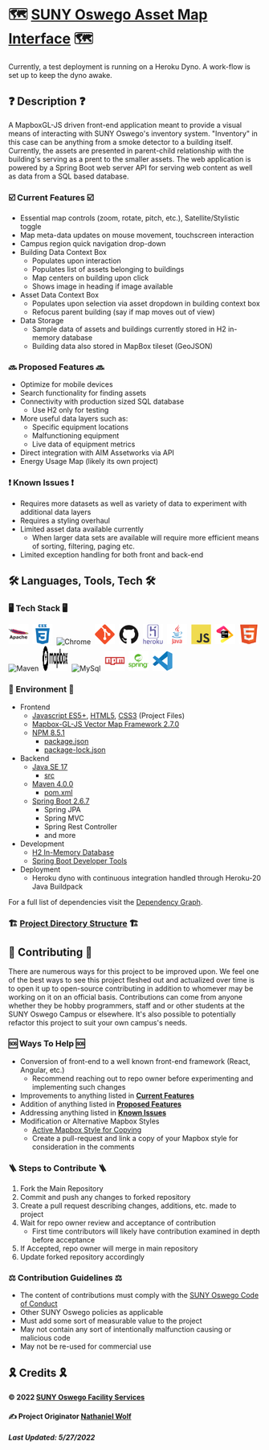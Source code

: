 # 🗺️ [SUNY Oswego Asset Map Interface](https://oswego-map.herokuapp.com/) 🗺️
Currently, a test deployment is running on a Heroku Dyno.  A work-flow is set up to keep the dyno awake.
## :question: Description :question:
A MapboxGL-JS driven front-end application meant to provide a visual means of interacting with SUNY Oswego's inventory 
system.  "Inventory" in this case can be anything from a smoke detector to a building itself.  Currently, the assets are
presented in parent-child relationship with the building's serving as a prent to the smaller assets. The web application is powered
by a Spring Boot web server API for serving web content as well as data from a SQL based database.
### :ballot_box_with_check: Current Features :ballot_box_with_check:
- Essential map controls (zoom, rotate, pitch, etc.), Satellite/Stylistic toggle 
- Map meta-data updates on mouse movement, touchscreen interaction
- Campus region quick navigation drop-down
- Building Data Context Box
  - Populates upon interaction
  - Populates list of assets belonging to buildings
  - Map centers on building upon click
  - Shows image in heading if image available
- Asset Data Context Box
  - Populates upon selection via asset dropdown in building context box
  - Refocus parent building (say if map moves out of view)
- Data Storage
  - Sample data of assets and buildings currently stored in H2 in-memory database
  - Building data also stored in MapBox tileset (GeoJSON)
### :soon: Proposed Features :soon:
- Optimize for mobile devices
- Search functionality for finding assets
- Connectivity with production sized SQL database
  - Use H2 only for testing
- More useful data layers such as:
  - Specific equipment locations
  - Malfunctioning equipment
  - Live data of equipment metrics
- Direct integration with AIM Assetworks via API
- Energy Usage Map (likely its own project)
### ❗ Known Issues ❗
- Requires more datasets as well as variety of data to experiment with additional data layers
- Requires a styling overhaul
- Limited asset data available currently
    - When larger data sets are available will require more efficient means of sorting, filtering, paging etc.
- Limited exception handling for both front and back-end
## :hammer_and_wrench: Languages, Tools, Tech :hammer_and_wrench:

### 🖥️ Tech Stack 🖥️
<div>
  <img src="https://github.com/devicons/devicon/blob/master/icons/apache/apache-original-wordmark.svg"  title="Apache" alt="Apache" width="40" height="40"/>&nbsp;
  <img src="https://github.com/devicons/devicon/blob/master/icons/css3/css3-plain-wordmark.svg"  title="CSS3" alt="CSS" width="40" height="40"/>&nbsp;
  <img src="https://github.com/gilbarbara/logos/blob/master/logos/chrome.svg"  title="Chrome" alt="Chrome" width="40" height="40"/>&nbsp;
  <img src="https://github.com/devicons/devicon/blob/master/icons/git/git-original.svg" title="Git" alt="Git" width="40" height="40" />&nbsp;
  <img src="https://github.com/devicons/devicon/blob/master/icons/github/github-original.svg"  title="GitHub" alt="GitHub" width="40" height="40"/>&nbsp;
  <img src="https://github.com/devicons/devicon/blob/master/icons/heroku/heroku-original-wordmark.svg"  title="Heroku" alt="Heroku" width="40" height="40"/>&nbsp;
  <img src="https://github.com/devicons/devicon/blob/master/icons/java/java-original-wordmark.svg" title="Java" alt="Java" width="40" height="40"/>&nbsp;
  <img src="https://github.com/devicons/devicon/blob/master/icons/javascript/javascript-original.svg" title="JavaScript" alt="JavaScript" width="40" height="40"/>&nbsp;
  <img src="https://github.com/devicons/devicon/blob/master/icons/jetbrains/jetbrains-original.svg" title="Jet Brains" alt="Jet Brain" width="40" height="40"/>&nbsp;
  <img src="https://github.com/devicons/devicon/blob/master/icons/html5/html5-original.svg" title="HTML5" alt="HTML" width="40" height="40"/>&nbsp;
  <img src="https://github.com/gilbarbara/logos/blob/master/logos/maven.svg" title="Maven" alt="Maven" width="50" height="50"/>&nbsp;
  <img src="./src/main/resources/static/images/branding/logo-svg/mapbox-logo-black.svg" title="MapBox" alt="MapBox" width="50" height="50"/>&nbsp;
  <img src="https://github.com/gilbarbara/logos/blob/master/logos/mysql-icon.svg" title="MySql" alt="MySql" width="40" height="40"/>&nbsp;
  <img src="https://github.com/devicons/devicon/blob/master/icons/npm/npm-original-wordmark.svg" title="NPM" alt="NPM" width="40" height="40"/>&nbsp;
  <img src="https://github.com/devicons/devicon/blob/master/icons/spring/spring-original-wordmark.svg" title="Spring" alt="Spring" width="40" height="40"/>&nbsp;
  <img src="https://github.com/devicons/devicon/blob/master/icons/vscode/vscode-original.svg" title="VSCode" alt="VSCode" width="40" height="40"/>&nbsp;
</div>

### 🌱 Environment 🌱
- Frontend
  - [Javascript ES5+](https://github.com/dmpippin/Oswego-Map-Interface-Data-Server/blob/main/src/main/resources/static/js/map.js), [HTML5](https://github.com/dmpippin/Oswego-Map-Interface-Data-Server/blob/main/src/main/resources/static/index.html), [CSS3](https://github.com/dmpippin/Oswego-Map-Interface-Data-Server/blob/main/src/main/resources/static/css/style.css) (Project Files)
  - [Mapbox-GL-JS Vector Map Framework 2.7.0](https://docs.mapbox.com/mapbox-gl-js/api/)
  - [NPM 8.5.1](https://www.npmjs.com/)
    - [package.json](https://github.com/dmpippin/Oswego-Map-Interface-Data-Server/blob/main/src/main/resources/static/package.json)
    - [package-lock.json](https://github.com/dmpippin/Oswego-Map-Interface-Data-Server/blob/main/src/main/resources/static/package-lock.json)
- Backend
  - [Java SE 17](https://www.oracle.com/java/technologies/javase/jdk17-archive-downloads.html)
    - [src](https://github.com/dmpippin/Oswego-Map-Interface-Data-Server/tree/main/src)
  - [Maven 4.0.0](https://maven.apache.org/)
    - [pom.xml](https://github.com/dmpippin/Oswego-Map-Interface-Data-Server/blob/main/pom.xml)
  - [Spring Boot 2.6.7](https://spring.io/projects/spring-boot)
    - Spring JPA
    - Spring MVC
    - Spring Rest Controller
    - and more
- Development
  - [H2 In-Memory Database](https://www.h2database.com/html/main.html)
  - [Spring Boot Developer Tools](https://docs.spring.io/spring-boot/docs/2.1.5.RELEASE/reference/html/using-boot-devtools.html)
- Deployment
  - Heroku dyno with continuous integration handled through Heroku-20 Java Buildpack

For a full list of dependencies visit the [Dependency Graph](https://github.com/dmpippin/Oswego-Map-Interface-Data-Server/network/dependencies).

### :building_construction: [Project Directory Structure](https://github.com/dmpippin/Oswego-Map-Interface-Data-Server/blob/main/docs/structure.md) :building_construction:

## :handshake: Contributing :handshake:
There are numerous ways for this project to be improved upon.  We feel one of the best ways to see this project
fleshed out and actualized over time is to open it up to open-source contributing in addition to whomever may be working
on it on an official basis.  Contributions can come from anyone whether they be hobby programmers, staff and or other students
at the SUNY Oswego Campus or elsewhere. It's also possible to potentially refactor this project to suit your own campus's
needs.
### :sos: Ways To Help :sos:
- Conversion of front-end to a well known front-end framework (React, Angular, etc.)
  - Recommend reaching out to repo owner before experimenting and implementing such changes
- Improvements to anything listed in **[Current Features](https://github.com/dmpippin/Oswego-Map-Interface-Data-Server#ballot_box_with_check-current-features-ballot_box_with_check)**
- Addition of anything listed in **[Proposed Features](https://github.com/dmpippin/Oswego-Map-Interface-Data-Server#soon-proposed-features-soon)**
- Addressing anything listed in **[Known Issues](https://github.com/dmpippin/Oswego-Map-Interface-Data-Server#-known-issues-)**
- Modification or Alternative Mapbox Styles
  - [Active Mapbox Style for Copying](https://api.mapbox.com/styles/v1/suny-oswego/cl3bphxsb005s14qz971ul1vq.html?title=copy&access_token=pk.eyJ1Ijoic3VueS1vc3dlZ28iLCJhIjoiY2wzYm90eWhrMDB4ZTNpb2R2OTRtZ2dsZSJ9.iZWk7zC3_UlciiXyaX4PWQ&zoomwheel=true&fresh=true#15.99/43.452543/-76.543031/-39.3)
  - Create a pull-request and link a copy of your Mapbox style for consideration in the comments
### :ladder: Steps to Contribute :ladder:
1. Fork the Main Repository
2. Commit and push any changes to forked repository
3. Create a pull request describing changes, additions, etc. made to project
4. Wait for repo owner review and acceptance of contribution
   - First time contributors will likely have contribution examined in depth before acceptance
5. If Accepted, repo owner will merge in main repository
6. Update forked repository accordingly

### ⚖️ Contribution Guidelines ⚖️
- The content of contributions must comply with the [SUNY Oswego Code of Conduct](https://www.oswego.edu/policies)
- Other SUNY Oswego policies as applicable
- Must add some sort of measurable value to the project
- May not contain any sort of intentionally malfunction causing or malicious code
- May not be re-used for commercial use

## 🎗️ Credits 🎗️
#### :copyright: 2022 [SUNY Oswego Facility Services](https://www.oswego.edu/facilities-services/facilities-services-0)
#### :writing_hand: Project Originator [Nathaniel Wolf](https://github.com/nullwulf)

#### ***Last Updated: 5/27/2022***